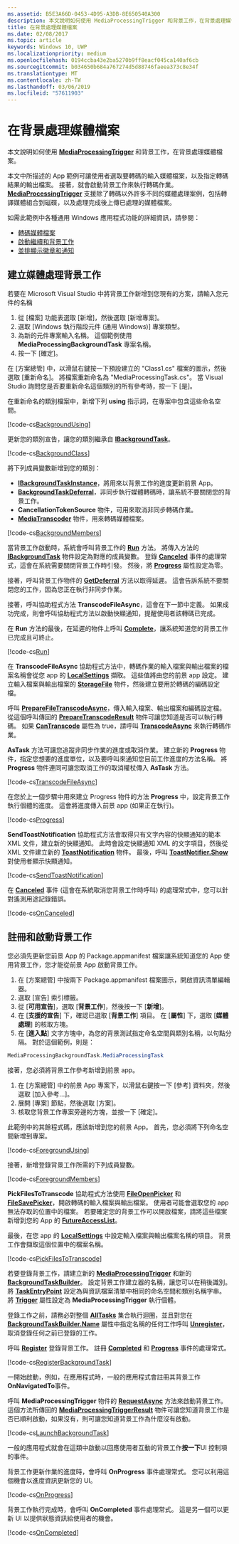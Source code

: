 ```yaml
---
ms.assetid: B5E3A66D-0453-4D95-A3DB-8E650540A300
description: 本文說明如何使用 MediaProcessingTrigger 和背景工作，在背景處理媒體檔案。
title: 在背景處理媒體檔案
ms.date: 02/08/2017
ms.topic: article
keywords: Windows 10, UWP
ms.localizationpriority: medium
ms.openlocfilehash: 0194ccba43e2ba5270b9ff8eacf045ca140af6cb
ms.sourcegitcommit: b034650b684a767274d5d88746faeea373c8e34f
ms.translationtype: MT
ms.contentlocale: zh-TW
ms.lasthandoff: 03/06/2019
ms.locfileid: "57611903"
---
```

# <a name="process-media-files-in-the-background"></a>在背景處理媒體檔案



本文說明如何使用 [**MediaProcessingTrigger**](https://msdn.microsoft.com/library/windows/apps/dn806005) 和背景工作，在背景處理媒體檔案。

本文中所描述的 App 範例可讓使用者選取要轉碼的輸入媒體檔案，以及指定轉碼結果的輸出檔案。 接著，就會啟動背景工作來執行轉碼作業。 [  **MediaProcessingTrigger**](https://msdn.microsoft.com/library/windows/apps/dn806005) 支援除了轉碼以外許多不同的媒體處理案例，包括轉譯媒體組合到磁碟，以及處理完成後上傳已處理的媒體檔案。

如需此範例中各種通用 Windows 應用程式功能的詳細資訊，請參閱：

-   [轉碼媒體檔案](transcode-media-files.md)
-   [啟動繼續和背景工作](https://msdn.microsoft.com/library/windows/apps/mt227652)
-   [並排顯示徽章和通知](https://msdn.microsoft.com/library/windows/apps/mt185606)

## <a name="create-a-media-processing-background-task"></a>建立媒體處理背景工作

若要在 Microsoft Visual Studio 中將背景工作新增到您現有的方案，請輸入您元件的名稱

1.  從 \[檔案\] 功能表選取 \[新增\]，然後選取 \[新增專案\]。
2.  選取 \[Windows 執行階段元件 (通用 Windows)\] 專案類型。
3.  為新的元件專案輸入名稱。 這個範例使用 **MediaProcessingBackgroundTask** 專案名稱。
4.  按一下 [確定]。

在 \[方案總管\] 中，以滑鼠右鍵按一下預設建立的 "Class1.cs" 檔案的圖示，然後選取 \[重新命名\]。 將檔案重新命名為 "MediaProcessingTask.cs"。 當 Visual Studio 詢問您是否要重新命名這個類別的所有參考時，按一下 \[是\]。

在重新命名的類別檔案中，新增下列 **using** 指示詞，在專案中包含這些命名空間。
                                  
[!code-cs[BackgroundUsing](./code/MediaProcessingTriggerWin10/cs/MediaProcessingBackgroundTask/MediaProcessingTask.cs#SnippetBackgroundUsing)]

更新您的類別宣告，讓您的類別繼承自 [**IBackgroundTask**](https://msdn.microsoft.com/library/windows/apps/br224794)。

[!code-cs[BackgroundClass](./code/MediaProcessingTriggerWin10/cs/MediaProcessingBackgroundTask/MediaProcessingTask.cs#SnippetBackgroundClass)]

將下列成員變數新增到您的類別：

-   [  **IBackgroundTaskInstance**](https://msdn.microsoft.com/library/windows/apps/br224797)，將用來以背景工作的進度更新前景 App。
-   [  **BackgroundTaskDeferral**](https://msdn.microsoft.com/library/windows/apps/hh700499)，非同步執行媒體轉碼時，讓系統不要關閉您的背景工作。
-   **CancellationTokenSource** 物件，可用來取消非同步轉碼作業。
-   [  **MediaTranscoder**](https://msdn.microsoft.com/library/windows/apps/br207080) 物件，用來轉碼媒體檔案。

[!code-cs[BackgroundMembers](./code/MediaProcessingTriggerWin10/cs/MediaProcessingBackgroundTask/MediaProcessingTask.cs#SnippetBackgroundMembers)]

當背景工作啟動時，系統會呼叫背景工作的 [**Run**](https://msdn.microsoft.com/library/windows/apps/br224811) 方法。 將傳入方法的 [**IBackgroundTask**](https://msdn.microsoft.com/library/windows/apps/br224794) 物件設定為對應的成員變數。 登錄 [**Canceled**](https://msdn.microsoft.com/library/windows/apps/br224798) 事件的處理常式，這會在系統需要關閉背景工作時引發。 然後，將 [**Progress**](https://msdn.microsoft.com/library/windows/apps/br224800) 屬性設定為零。

接著，呼叫背景工作物件的 [**GetDeferral**](https://msdn.microsoft.com/library/windows/apps/hh700507) 方法以取得延遲。 這會告訴系統不要關閉您的工作，因為您正在執行非同步作業。

接著，呼叫協助程式方法 **TranscodeFileAsync**，這會在下一節中定義。 如果成功完成，則會呼叫協助程式方法以啟動快顯通知，提醒使用者該轉碼已完成。

在 **Run** 方法的最後，在延遲的物件上呼叫 [**Complete**](https://msdn.microsoft.com/library/windows/apps/hh700504)，讓系統知道您的背景工作已完成且可終止。

[!code-cs[Run](./code/MediaProcessingTriggerWin10/cs/MediaProcessingBackgroundTask/MediaProcessingTask.cs#SnippetRun)]

在 **TranscodeFileAsync** 協助程式方法中，轉碼作業的輸入檔案與輸出檔案的檔案名稱會從您 app 的 [**LocalSettings**](https://msdn.microsoft.com/library/windows/apps/br241622) 擷取。 這些值將由您的前景 app 設定。 建立輸入檔案與輸出檔案的 [**StorageFile**](https://msdn.microsoft.com/library/windows/apps/br227171) 物件，然後建立要用於轉碼的編碼設定檔。

呼叫 [**PrepareFileTranscodeAsync**](https://msdn.microsoft.com/library/windows/apps/hh700936)，傳入輸入檔案、輸出檔案和編碼設定檔。 從這個呼叫傳回的 [**PrepareTranscodeResult**](https://msdn.microsoft.com/library/windows/apps/hh700941) 物件可讓您知道是否可以執行轉碼。 如果 [**CanTranscode**](https://msdn.microsoft.com/library/windows/apps/hh700942) 屬性為 true，請呼叫 [**TranscodeAsync**](https://msdn.microsoft.com/library/windows/apps/hh700946) 來執行轉碼作業。

**AsTask** 方法可讓您追蹤非同步作業的進度或取消作業。 建立新的 **Progress** 物件，指定您想要的進度單位，以及要呼叫來通知您目前工作進度的方法名稱。 將 **Progress** 物件連同可讓您取消工作的取消權杖傳入 **AsTask** 方法。

[!code-cs[TranscodeFileAsync](./code/MediaProcessingTriggerWin10/cs/MediaProcessingBackgroundTask/MediaProcessingTask.cs#SnippetTranscodeFileAsync)]

在您於上一個步驟中用來建立 Progress 物件的方法 **Progress** 中，設定背景工作執行個體的進度。 這會將進度傳入前景 app (如果正在執行)。

[!code-cs[Progress](./code/MediaProcessingTriggerWin10/cs/MediaProcessingBackgroundTask/MediaProcessingTask.cs#SnippetProgress)]

**SendToastNotification** 協助程式方法會取得只有文字內容的快顯通知的範本 XML 文件，建立新的快顯通知。 此時會設定快顯通知 XML 的文字項目，然後從 XML 文件建立新的 [**ToastNotification**](https://msdn.microsoft.com/library/windows/apps/br208641) 物件。 最後，呼叫 [**ToastNotifier.Show**](https://msdn.microsoft.com/library/windows/apps/br208659) 對使用者顯示快顯通知。

[!code-cs[SendToastNotification](./code/MediaProcessingTriggerWin10/cs/MediaProcessingBackgroundTask/MediaProcessingTask.cs#SnippetSendToastNotification)]

在 [**Canceled**](https://msdn.microsoft.com/library/windows/apps/Windows.ApplicationModel.Background.IBackgroundTaskInstance.Canceled) 事件 (這會在系統取消您背景工作時呼叫) 的處理常式中，您可以針對遙測用途記錄錯誤。

[!code-cs[OnCanceled](./code/MediaProcessingTriggerWin10/cs/MediaProcessingBackgroundTask/MediaProcessingTask.cs#SnippetOnCanceled)]

## <a name="register-and-launch-the-background-task"></a>註冊和啟動背景工作

您必須先更新您前景 App 的 Package.appmanifest 檔案讓系統知道您的 App 使用背景工作，您才能從前景 App 啟動背景工作。

1.  在 [方案總管] 中按兩下 Package.appmanifest 檔案圖示，開啟資訊清單編輯器。
2.  選取 [宣告] 索引標籤。
3.  從 [**可用宣告**]，選取 [**背景工作**]，然後按一下 [**新增**]。
4.  在 [**支援的宣告**] 下，確認已選取 [**背景工作**] 項目。 在 [**屬性**] 下，選取 [**媒體處理**] 的核取方塊。
5.  在 [**進入點**] 文字方塊中，為您的背景測試指定命名空間與類別名稱，以句點分隔。 對於這個範例，則是：
   ```csharp
   MediaProcessingBackgroundTask.MediaProcessingTask
   ```
接著，您必須將背景工作參考新增到前景 app。
1.  在 \[方案總管\] 中的前景 App 專案下，以滑鼠右鍵按一下 \[參考\] 資料夾，然後選取 \[加入參考...\]。
2.  展開 \[專案\] 節點，然後選取 \[方案\]。
3.  核取您背景工作專案旁邊的方塊，並按一下 [確定]。

此範例中的其餘程式碼，應該新增到您的前景 App。 首先，您必須將下列命名空間新增到專案。

[!code-cs[ForegroundUsing](./code/MediaProcessingTriggerWin10/cs/MediaProcessingTriggerWin10/MainPage.xaml.cs#SnippetForegroundUsing)]

接著，新增登錄背景工作所需的下列成員變數。

[!code-cs[ForegroundMembers](./code/MediaProcessingTriggerWin10/cs/MediaProcessingTriggerWin10/MainPage.xaml.cs#SnippetForegroundMembers)]

**PickFilesToTranscode** 協助程式方法使用 [**FileOpenPicker**](https://msdn.microsoft.com/library/windows/apps/br207847) 和 [**FileSavePicker**](https://msdn.microsoft.com/library/windows/apps/br207871)，開啟轉碼的輸入檔案與輸出檔案。 使用者可能會選取您的 app 無法存取的位置中的檔案。 若要確定您的背景工作可以開啟檔案，請將這些檔案新增到您的 App 的 [**FutureAccessList**](https://msdn.microsoft.com/library/windows/apps/br207457)。

最後，在您 app 的 [**LocalSettings**](https://msdn.microsoft.com/library/windows/apps/br241622) 中設定輸入檔案與輸出檔案名稱的項目。 背景工作會擷取這個位置中的檔案名稱。

[!code-cs[PickFilesToTranscode](./code/MediaProcessingTriggerWin10/cs/MediaProcessingTriggerWin10/MainPage.xaml.cs#SnippetPickFilesToTranscode)]

若要登錄背景工作，請建立新的 [**MediaProcessingTrigger**](https://msdn.microsoft.com/library/windows/apps/dn806005) 和新的 [**BackgroundTaskBuilder**](https://msdn.microsoft.com/library/windows/apps/br224768)。 設定背景工作建立器的名稱，讓您可以在稍後識別。 將 [**TaskEntryPoint**](https://msdn.microsoft.com/library/windows/apps/br224774) 設定為與資訊檔案清單中相同的命名空間和類別名稱字串。 將 [**Trigger**](https://msdn.microsoft.com/library/windows/apps/dn641725) 屬性設定為 **MediaProcessingTrigger** 執行個體。

登錄工作之前，請務必對整個 [**AllTasks**](https://msdn.microsoft.com/library/windows/apps/br224787) 集合執行迴圈，並且對您在 [**BackgroundTaskBuilder.Name**](https://msdn.microsoft.com/library/windows/apps/br224771) 屬性中指定名稱的任何工作呼叫 [**Unregister**](https://msdn.microsoft.com/library/windows/apps/br229870)，取消登錄任何之前已登錄的工作。

呼叫 [**Register**](https://msdn.microsoft.com/library/windows/apps/br224772) 登錄背景工作。 註冊 [**Completed**](https://msdn.microsoft.com/library/windows/apps/br224788) 和 [**Progress**](https://msdn.microsoft.com/library/windows/apps/br224808) 事件的處理常式。

[!code-cs[RegisterBackgroundTask](./code/MediaProcessingTriggerWin10/cs/MediaProcessingTriggerWin10/MainPage.xaml.cs#SnippetRegisterBackgroundTask)]

一開始啟動，例如，在應用程式時，一般的應用程式會註冊其背景工作**OnNavigatedTo**事件。

呼叫 **MediaProcessingTrigger** 物件的 [**RequestAsync**](https://msdn.microsoft.com/library/windows/apps/dn765071) 方法來啟動背景工作。 這個方法所傳回的 [**MediaProcessingTriggerResult**](https://msdn.microsoft.com/library/windows/apps/dn806007) 物件可讓您知道背景工作是否已順利啟動，如果沒有，則可讓您知道背景工作為什麼沒有啟動。 

[!code-cs[LaunchBackgroundTask](./code/MediaProcessingTriggerWin10/cs/MediaProcessingTriggerWin10/MainPage.xaml.cs#SnippetLaunchBackgroundTask)]

一般的應用程式就會在這類中啟動以回應使用者互動的背景工作**按一下**UI 控制項的事件。

背景工作更新作業的進度時，會呼叫 **OnProgress** 事件處理常式。 您可以利用這個機會以進度資訊更新您的 UI。

[!code-cs[OnProgress](./code/MediaProcessingTriggerWin10/cs/MediaProcessingTriggerWin10/MainPage.xaml.cs#SnippetOnProgress)]

背景工作執行完成時，會呼叫 **OnCompleted** 事件處理常式。 這是另一個可以更新 UI 以提供狀態資訊給使用者的機會。

[!code-cs[OnCompleted](./code/MediaProcessingTriggerWin10/cs/MediaProcessingTriggerWin10/MainPage.xaml.cs#SnippetOnCompleted)]


 

 




